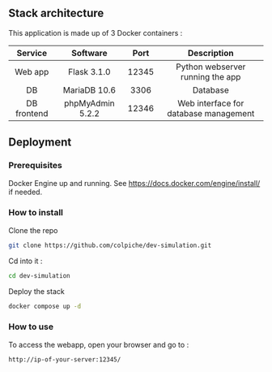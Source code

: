 ## Stack architecture

This application is made up of 3 Docker containers :

|   Service   |     Software     | Port  |              Description              |
| :---------: | :--------------: | :---: | :-----------------------------------: |
|   Web app   |   Flask 3.1.0    | 12345 |   Python webserver running the app    |
|     DB      |   MariaDB 10.6   | 3306  |               Database                |
| DB frontend | phpMyAdmin 5.2.2 | 12346 | Web interface for database management |

## Deployment

### Prerequisites

Docker Engine up and running. See https://docs.docker.com/engine/install/ if needed.

### How to install
Clone the repo
```bash
git clone https://github.com/colpiche/dev-simulation.git
```

Cd into it :
```bash
cd dev-simulation
```

Deploy the stack
```bash
docker compose up -d
```

### How to use
To access the webapp, open your browser and go to :

```bash
http://ip-of-your-server:12345/
```
